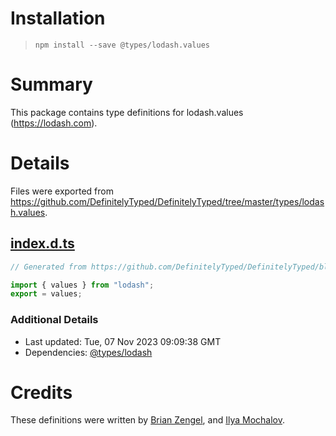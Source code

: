 # Installation
> `npm install --save @types/lodash.values`

# Summary
This package contains type definitions for lodash.values (https://lodash.com).

# Details
Files were exported from https://github.com/DefinitelyTyped/DefinitelyTyped/tree/master/types/lodash.values.
## [index.d.ts](https://github.com/DefinitelyTyped/DefinitelyTyped/tree/master/types/lodash.values/index.d.ts)
````ts
// Generated from https://github.com/DefinitelyTyped/DefinitelyTyped/blob/master/types/lodash/scripts/generate-modules.ts

import { values } from "lodash";
export = values;

````

### Additional Details
 * Last updated: Tue, 07 Nov 2023 09:09:38 GMT
 * Dependencies: [@types/lodash](https://npmjs.com/package/@types/lodash)

# Credits
These definitions were written by [Brian Zengel](https://github.com/bczengel), and [Ilya Mochalov](https://github.com/chrootsu).
